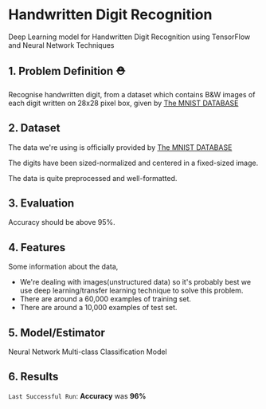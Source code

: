 # Handwritten Digit Recognition

Deep Learning model for Handwritten Digit Recognition using TensorFlow and Neural Network Techniques

## 1. Problem Definition ⛑

Recognise handwritten digit, from a dataset which contains B&W images of each digit written on 28x28 pixel box, given by [The MNIST DATABASE](http://yann.lecun.com/exdb/mnist/)

## 2. Dataset

The data we're using is officially provided by [The MNIST DATABASE](http://yann.lecun.com/exdb/mnist/)

The digits have been sized-normalized and centered in a fixed-sized image.

The data is quite preprocessed and well-formatted.

## 3. Evaluation
Accuracy should be above 95%.

## 4. Features
Some information about the data,
* We're dealing with images(unstructured data) so it's probably best we use deep learning/transfer learning technique to solve this problem.
* There are around a 60,000 examples of training set. 
* There are around a 10,000 examples of test set.

## 5. Model/Estimator
Neural Network Multi-class Classification Model

## 6. Results
`Last Successful Run`: **Accuracy** was **96%**
